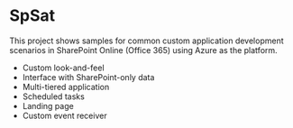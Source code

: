 # SpSat

This project shows samples for common custom application development scenarios in SharePoint Online (Office 365) using Azure as the platform.

* Custom look-and-feel
* Interface with SharePoint-only data
* Multi-tiered application
* Scheduled tasks
* Landing page
* Custom event receiver
